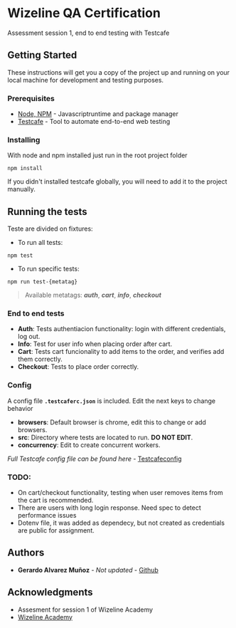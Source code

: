# Wizeline QA Certification

Assessment session 1, end to end testing with Testcafe

## Getting Started

These instructions will get you a copy of the project up and running on your local machine for development and testing purposes.

### Prerequisites

* [Node, NPM](https://nodejs.org/en/) - Javascriptruntime and package manager
* [Testcafe](http://www.dropwizard.io/1.0.2/docs/) - Tool to automate end-to-end web testing

### Installing

With node and npm installed just run in the root project folder

```
npm install
```

If you didn't installed testcafe globally, you will need to add it to the project manually.

## Running the tests

Teste are divided on fixtures:

- To run all tests:

```
npm test
```

- To run specific tests: 

```
npm run test-{metatag}
```

> Available metatags: ***auth***, ***cart***, ***info***, ***checkout***

[^Reports]: Each test will generate its respective report placed under page_model/report/*

### End to end tests

- **Auth**: Tests authentiacion functionality: login with different credentials, log out.
- **Info**: Test for user info when placing order after cart.
- **Cart**: Tests cart funcionality to add items to the order, and verifies add them correctly.
- **Checkout**: Tests to place order correctly.

### Config

A config file **`.testcaferc.json`** is included. Edit the next keys to change behavior

- **browsers**: Default browser is chrome, edit this to change or add browsers.
- **src**: Directory where tests are located to run. **DO NOT EDIT**.
- **concurrency**: Edit to create concurrent workers.

 *Full Testcafe config file can be found here* - [Testcafeconfig](https://devexpress.github.io/testcafe/documentation/reference/configuration-file.html)

### TODO:

- On cart/checkout functionality, testing when user removes items from the cart is recommended.
- There are users with long login response. Need spec to detect performance issues
- Dotenv file, it was added as dependecy, but not created as credentials are public for assignment.  


## Authors

* **Gerardo Alvarez Muñoz** - *Not updated* - [Github](https://github.com/gerhardx)

## Acknowledgments

* Assesment for session 1 of Wizeline Academy 
* [Wizeline Academy](https://academy.wizeline.com)
